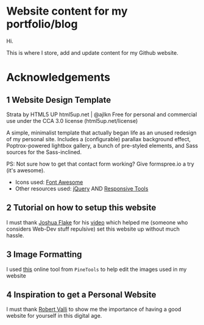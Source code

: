 # Website content for my portfolio/blog

Hi.

This is where I store, add and update content for my Github website.

# Acknowledgements


## 1 Website Design Template

Strata by HTML5 UP
html5up.net | @ajlkn
Free for personal and commercial use under the CCA 3.0 license (html5up.net/license)


A simple, minimalist template that actually began life as an unused redesign of my
personal site. Includes a (configurable) parallax background effect, Poptrox-powered
lightbox gallery, a bunch of pre-styled elements, and Sass sources for the Sass-inclined.

PS: Not sure how to get that contact form working? Give formspree.io a try (it's awesome).

- Icons used: [Font Awesome](fontawesome.io)
- Other resources used: [jQuery](jquery.com) AND [Responsive Tools](github.com/ajlkn/responsive-tools)

## 2 Tutorial on how to setup this website

I must thank [Joshua Flake](https://www.youtube.com/channel/UC-91UA-Xy2Cvb98deRXuggA) for his [video](https://youtu.be/u-RLu_8kwA0) which helped me (someone who considers Web-Dev stuff repulsive) set this website up without much hassle.

## 3 Image Formatting

I used [this](https://pinetools.com/darken-image) online tool from `PineTools` to help edit the images used in my website

## 4 Inspiration to get a Personal Website

I must thank [Robert Valli](https://www.linkedin.com/in/robertvalli/) to show me the importance of having a good website for yourself in this digital age.